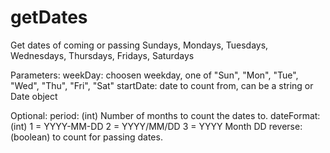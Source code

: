 # getDates

Get dates of coming or passing Sundays, Mondays, Tuesdays, Wednesdays, Thursdays, Fridays, Saturdays

Parameters:
weekDay: choosen weekday, one of "Sun", "Mon", "Tue", "Wed", "Thu", "Fri", "Sat"
startDate: date to count from, can be a string or Date object

Optional:
period: (int) Number of months to count the dates to.
dateFormat: (int) 1 = YYYY-MM-DD    2 = YYYY/MM/DD    3 = YYYY Month DD
reverse: (boolean) to count for passing dates.
